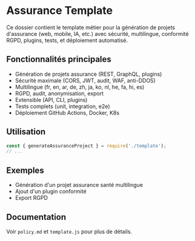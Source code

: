 # Assurance Template

Ce dossier contient le template métier pour la génération de projets d'assurance (web, mobile, IA, etc.) avec sécurité, multilingue, conformité RGPD, plugins, tests, et déploiement automatisé.

## Fonctionnalités principales
- Génération de projets assurance (REST, GraphQL, plugins)
- Sécurité maximale (CORS, JWT, audit, WAF, anti-DDOS)
- Multilingue (fr, en, ar, de, zh, ja, ko, nl, he, fa, hi, es)
- RGPD, audit, anonymisation, export
- Extensible (API, CLI, plugins)
- Tests complets (unit, integration, e2e)
- Déploiement GitHub Actions, Docker, K8s

## Utilisation
```js
const { generateAssuranceProject } = require('./template');
// ...
```

## Exemples
- Génération d'un projet assurance santé multilingue
- Ajout d'un plugin conformité
- Export RGPD

## Documentation
Voir `policy.md` et `template.js` pour plus de détails.
